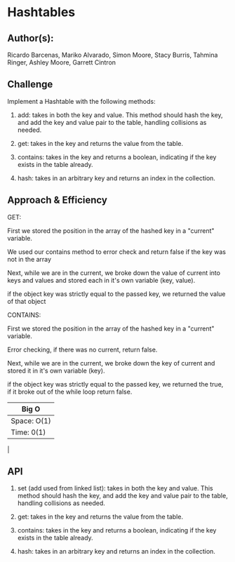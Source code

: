 # Hashtables

## Author(s):
Ricardo Barcenas, Mariko Alvarado, Simon Moore, Stacy Burris, Tahmina Ringer, Ashley Moore, Garrett Cintron

## Challenge

Implement a Hashtable with the following methods:

1. add: takes in both the key and value. This method should hash the key, and add the key and value pair to the table, handling collisions as needed.

2. get: takes in the key and returns the value from the table.

3. contains: takes in the key and returns a boolean, indicating if the key exists in the table already.

4. hash: takes in an arbitrary key and returns an index in the collection.

## Approach & Efficiency

GET:

First we stored the position in the array of the hashed key in a "current" variable.

We used our contains method to error check and return false if the key was not in the array

Next, while we are in the current, we broke down the value of current into keys and values and stored each in it's own variable (key, value).

if the object key was strictly equal to the passed key, we returned the value of that object

CONTAINS:

First we stored the position in the array of the hashed key in a "current" variable.

Error checking, if there was no current, return false.

Next, while we are in the current, we broke down the key of current and stored it in it's own variable (key).

if the object key was strictly equal to the passed key, we returned the true, if it broke out of the while loop return false.

|Big O
|---
| Space: O(1)
| Time: 0(1)
|

## API

1. set (add used from linked list): takes in both the key and value. This method should hash the key, and add the key and value pair to the table, handling collisions as needed.

2. get: takes in the key and returns the value from the table.

3. contains: takes in the key and returns a boolean, indicating if the key exists in the table already.

4. hash: takes in an arbitrary key and returns an index in the collection.